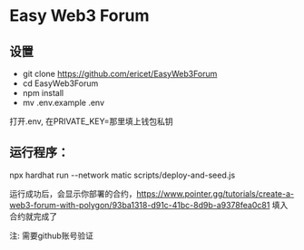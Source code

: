 # Easy Web3 Forum
## 设置
* git clone https://github.com/ericet/EasyWeb3Forum
* cd EasyWeb3Forum
* npm install
* mv .env.example .env

打开.env, 在PRIVATE_KEY=那里填上钱包私钥

## 运行程序：
npx hardhat run --network matic scripts/deploy-and-seed.js

运行成功后，会显示你部署的合约，https://www.pointer.gg/tutorials/create-a-web3-forum-with-polygon/93ba1318-d91c-41bc-8d9b-a9378fea0c81 填入合约就完成了

注: 需要github账号验证
